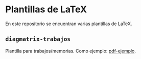 # Plantillas de LaTeX

En este repositorio se encuentran varias plantillas de LaTeX.

## `diagmatrix-trabajos`

Plantilla para trabajos/memorias. Como ejemplo: [pdf-ejemplo](ejemplos/diagmatrix-trabajos.pdf).